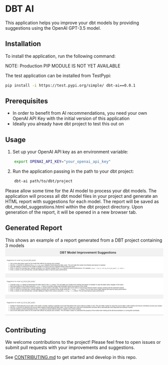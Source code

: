# DBT AI

This application helps you improve your dbt models by providing suggestions using the OpenAI GPT-3.5 model.

## Installation

To install the application, run the following command:

NOTE: Production PIP MODULE IS NOT YET AVAILABLE

The test application can be installed from TestPypi:
```bash
pip install -i https://test.pypi.org/simple/ dbt-ai==0.0.1
```

## Prerequisites
 - In order to benefit from AI recommendations, you need your own OpenAI API Key with the initial version of this application
 - Ideally you already have dbt project to test this out on


## Usage
 1. Set up your OpenAI API key as an environment variable:
```bash
    export OPENAI_API_KEY="your_openai_api_key"
```

 2. Run the application passing in the path to your dbt project:
```bash
    dbt-ai path/to/dbt/project
```

Please allow some time for the AI model to process your dbt models. The application will process all dbt model files in your project and generate an HTML report with suggestions for each model. The report will be saved as dbt_model_suggestions.html within the dbt project directory. Upon generation of the report, it will be opened in a new browser tab.

## Generated Report
This shows an example of a report generated from a DBT project containing 3 models
![](images/example_report.png?raw=true)


## Contributing
We welcome contributions to the project! Please feel free to open issues or submit pull requests with your improvements and suggestions.

See [CONTRIBUTING.md](CONTRIBUTING.md) to get started and develop in this repo.
